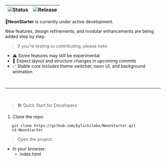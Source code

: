 |![Status](https://img.shields.io/badge/status-in--development-yellow?style=for-the-badge&logo=githubactions&logoColor=black) | ![Release](https://img.shields.io/badge/release-June%2020%2C%202025-0ff?style=for-the-badge&logo=github&logoColor=black) |
|---|---|

🚀**NeonStarter** is currently under active development.

New features, design refinements, and modular enhancements are being added step by step.

> If you're testing or contributing, please note:
- ⚠️ Some features may still be experimental
- 🔄 Expect layout and structure changes in upcoming commits
- ✅ Stable core includes theme switcher, neon UI, and background animation

<br>

---

<br>

> 🛠️ Quick Start for Developers

1. Clone the repo:
   
```yarn
   git clone https://github.com/bylickilabs/NeonStarter.git
   cd NeonStarter
```

> Open the project:
  - In your browser:
    - index.html
